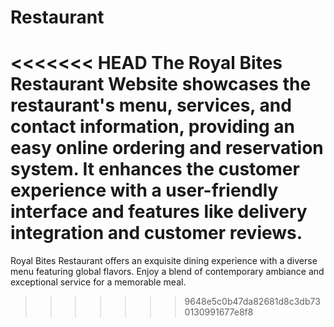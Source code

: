 # Restaurant
<<<<<<< HEAD
The Royal Bites Restaurant Website showcases the restaurant's menu, services, and contact information, providing an easy online ordering and reservation system. It enhances the customer experience with a user-friendly interface and features like delivery integration and customer reviews.
=======
Royal Bites Restaurant offers an exquisite dining experience with a diverse menu featuring global flavors. Enjoy a blend of contemporary ambiance and exceptional service for a memorable meal.
>>>>>>> 9648e5c0b47da82681d8c3db730130991677e8f8
